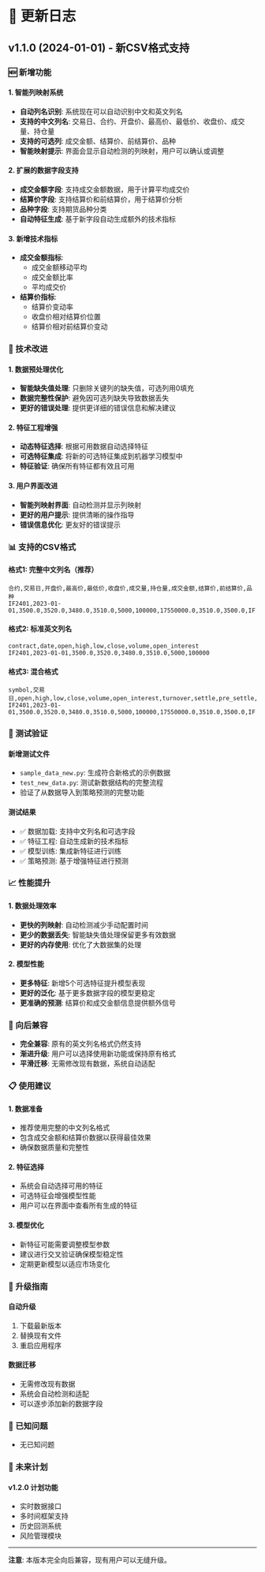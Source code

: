 # 📝 更新日志

## v1.1.0 (2024-01-01) - 新CSV格式支持

### 🆕 新增功能

#### 1. 智能列映射系统
- **自动列名识别**: 系统现在可以自动识别中文和英文列名
- **支持的中文列名**: 交易日、合约、开盘价、最高价、最低价、收盘价、成交量、持仓量
- **支持的可选列**: 成交金额、结算价、前结算价、品种
- **智能映射提示**: 界面会显示自动检测的列映射，用户可以确认或调整

#### 2. 扩展的数据字段支持
- **成交金额字段**: 支持成交金额数据，用于计算平均成交价
- **结算价字段**: 支持结算价和前结算价，用于结算价分析
- **品种字段**: 支持期货品种分类
- **自动特征生成**: 基于新字段自动生成额外的技术指标

#### 3. 新增技术指标
- **成交金额指标**:
  - 成交金额移动平均
  - 成交金额比率
  - 平均成交价
- **结算价指标**:
  - 结算价变动率
  - 收盘价相对结算价位置
  - 结算价相对前结算价变动

### 🔧 技术改进

#### 1. 数据预处理优化
- **智能缺失值处理**: 只删除关键列的缺失值，可选列用0填充
- **数据完整性保护**: 避免因可选列缺失导致数据丢失
- **更好的错误处理**: 提供更详细的错误信息和解决建议

#### 2. 特征工程增强
- **动态特征选择**: 根据可用数据自动选择特征
- **可选特征集成**: 将新的可选特征集成到机器学习模型中
- **特征验证**: 确保所有特征都有效且可用

#### 3. 用户界面改进
- **智能列映射界面**: 自动检测并显示列映射
- **更好的用户提示**: 提供清晰的操作指导
- **错误信息优化**: 更友好的错误提示

### 📊 支持的CSV格式

#### 格式1: 完整中文列名（推荐）
```csv
合约,交易日,开盘价,最高价,最低价,收盘价,成交量,持仓量,成交金额,结算价,前结算价,品种
IF2401,2023-01-01,3500.0,3520.0,3480.0,3510.0,5000,100000,17550000.0,3510.0,3500.0,IF
```

#### 格式2: 标准英文列名
```csv
contract,date,open,high,low,close,volume,open_interest
IF2401,2023-01-01,3500.0,3520.0,3480.0,3510.0,5000,100000
```

#### 格式3: 混合格式
```csv
symbol,交易日,open,high,low,close,volume,open_interest,turnover,settle,pre_settle,variety
IF2401,2023-01-01,3500.0,3520.0,3480.0,3510.0,5000,100000,17550000.0,3510.0,3500.0,IF
```

### 🧪 测试验证

#### 新增测试文件
- `sample_data_new.py`: 生成符合新格式的示例数据
- `test_new_data.py`: 测试新数据结构的完整流程
- 验证了从数据导入到策略预测的完整功能

#### 测试结果
- ✅ 数据加载: 支持中文列名和可选字段
- ✅ 特征工程: 自动生成新的技术指标
- ✅ 模型训练: 集成新特征进行训练
- ✅ 策略预测: 基于增强特征进行预测

### 📈 性能提升

#### 1. 数据处理效率
- **更快的列映射**: 自动检测减少手动配置时间
- **更少的数据丢失**: 智能缺失值处理保留更多有效数据
- **更好的内存使用**: 优化了大数据集的处理

#### 2. 模型性能
- **更多特征**: 新增5个可选特征提升模型表现
- **更好的泛化**: 基于更多数据字段的模型更稳定
- **更准确的预测**: 结算价和成交金额信息提供额外信号

### 🔄 向后兼容

- **完全兼容**: 原有的英文列名格式仍然支持
- **渐进升级**: 用户可以选择使用新功能或保持原有格式
- **平滑迁移**: 无需修改现有数据，系统自动适配

### 📋 使用建议

#### 1. 数据准备
- 推荐使用完整的中文列名格式
- 包含成交金额和结算价数据以获得最佳效果
- 确保数据质量和完整性

#### 2. 特征选择
- 系统会自动选择可用的特征
- 可选特征会增强模型性能
- 用户可以在界面中查看所有生成的特征

#### 3. 模型优化
- 新特征可能需要调整模型参数
- 建议进行交叉验证确保模型稳定性
- 定期更新模型以适应市场变化

### 🚀 升级指南

#### 自动升级
1. 下载最新版本
2. 替换现有文件
3. 重启应用程序

#### 数据迁移
- 无需修改现有数据
- 系统会自动检测和适配
- 可以逐步添加新的数据字段

### 🐛 已知问题

- 无已知问题

### 🔮 未来计划

#### v1.2.0 计划功能
- 实时数据接口
- 多时间框架支持
- 历史回测系统
- 风险管理模块

---

**注意**: 本版本完全向后兼容，现有用户可以无缝升级。
